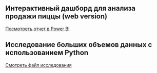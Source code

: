 ## Интерактивный дашборд для анализа продажи пиццы (web version)

[Посмотреть отчет в Power BI](https://app.powerbi.com/view?r=eyJrIjoiZGNjNTcwZGMtZjAxNy00OGM4LWI5ZmMtZTc0YTZjOTRiM2YyIiwidCI6ImNjYjlkM2VjLTg1YWQtNDY4Ny1hNDA0LTIxMDAwOGU3MDkyYyIsImMiOjl9)

## Исследование больших объемов данных с использованием Python

[Смотреть файл исследования](https://github.com/Qukli/PORTFOLIO/blob/57467a7244f656ba5075848692f1da9ed4e445c5/%D0%98%D1%81%D1%81%D0%BB%D0%B5%D0%B4%D0%BE%D0%B2%D0%B0%D0%BD%D0%B8%D0%B5_%D0%B0%D0%BC%D0%B5%D1%80%D0%B8%D0%BA%D0%B0%D0%BD%D1%81%D0%BA%D0%B8%D1%85_%D0%B3%D0%BE%D1%80%D0%BE%D0%BA.ipynb)


